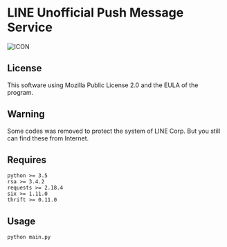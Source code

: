 LINE Unofficial Push Message Service
==================
![ICON](https://raw.githubusercontent.com/star-inc/lups/master/main.ico)

## License
This software using Mozilla Public License 2.0 and the EULA of the program.

## Warning
Some codes was removed to protect the system of LINE Corp.
But you still can find these from Internet.

## Requires
    python >= 3.5
    rsa >= 3.4.2
    requests >= 2.18.4
    six >= 1.11.0
    thrift >= 0.11.0

## Usage
    python main.py
